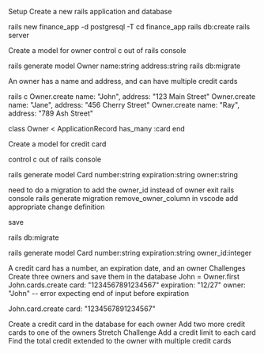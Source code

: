 Setup
Create a new rails application and database

 rails new finance_app -d postgresql -T
 cd finance_app
 rails db:create
 rails server


Create a model for owner
control c out of rails console

rails generate model Owner name:string address:string 
rails db:migrate

An owner has a name and address, and can have multiple credit cards

rails c 
Owner.create name: "John", address: "123 Main Street"
Owner.create name: "Jane", address: "456 Cherry Street"
Owner.create name: "Ray", address: "789 Ash Street"

class Owner < ApplicationRecord
    has_many :card
end

Create a model for credit card

control c out of rails console

rails generate model Card number:string expiration:string owner:string

need to do a migration to add the owner_id instead of owner
exit rails console
rails generate migration remove_owner_column 
 in vscode add appropriate change definition

 save
 
 rails db:migrate

rails generate model Card number:string expiration:string owner_id:integer

A credit card has a number, an expiration date, and an owner
Challenges
Create three owners and save them in the database
John = Owner.first
John.cards.create card: "1234567891234567" expiration: "12/27" owner: "John"
 -- error expecting end of input before expiration

John.card.create card: "1234567891234567"

Create a credit card in the database for each owner
Add two more credit cards to one of the owners
Stretch Challenge
Add a credit limit to each card
Find the total credit extended to the owner with multiple credit cards